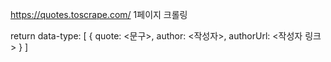 https://quotes.toscrape.com/ 1페이지 크롤링

return data-type: [
{
quote: <문구>,
author: <작성자>,
authorUrl: <작성자 링크>
}
]
